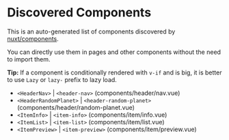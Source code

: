 # Discovered Components

This is an auto-generated list of components discovered by [nuxt/components](https://github.com/nuxt/components).

You can directly use them in pages and other components without the need to import them.

**Tip:** If a component is conditionally rendered with `v-if` and is big, it is better to use `Lazy` or `lazy-` prefix to lazy load.

- `<HeaderNav>` | `<header-nav>` (components/header/nav.vue)
- `<HeaderRandomPlanet>` | `<header-random-planet>` (components/header/random-planet.vue)
- `<ItemInfo>` | `<item-info>` (components/item/info.vue)
- `<ItemList>` | `<item-list>` (components/item/list.vue)
- `<ItemPreview>` | `<item-preview>` (components/item/preview.vue)
